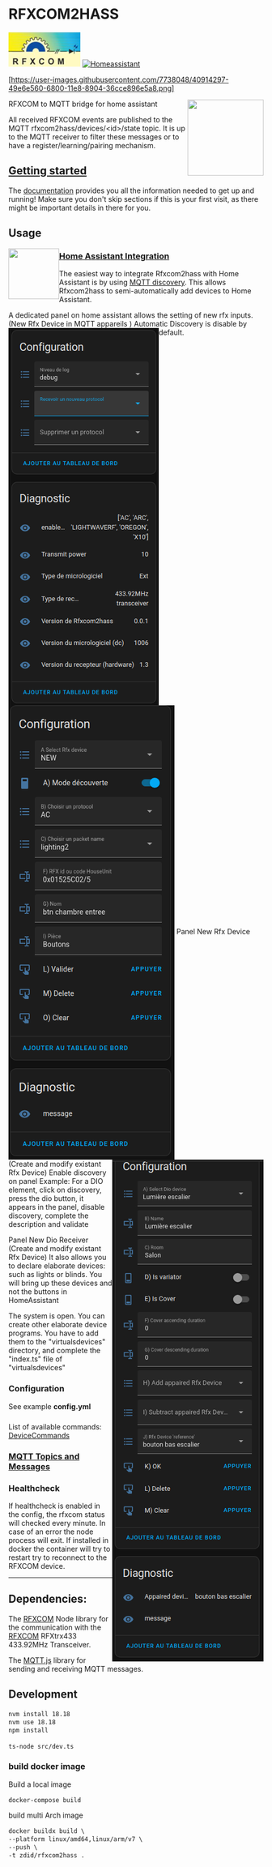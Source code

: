 # RFXCOM2HASS

[![RFXCOM](rfxcom.png)](http://www.rfxcom.com) 
[![Homeassistant](https://user-images.githubusercontent.com/7738048/40914297-49e6e560-6800-11e8-8904-36cce896e5a8.png)](https://www.home-assistant.io/)

[https://user-images.githubusercontent.com/7738048/40914297-49e6e560-6800-11e8-8904-36cce896e5a8.png]



<img align="right" height="150px" width="150px" src="https://user-images.githubusercontent.com/7738048/40914297-49e6e560-6800-11e8-8904-36cce896e5a8.png">


RFXCOM to MQTT bridge for home assistant

All received RFXCOM events are published to the MQTT rfxcom2hass/devices/\<id\>/state topic.
It is up to the MQTT receiver to filter these messages or to have a register/learning/pairing mechanism.

## [Getting started](./docs/README.md)
The [documentation](./docs/index.md) provides you all the information needed to get up and running! Make sure you don't skip sections if this is your first visit, as there might be important details in there for you.

## Usage

<img align="left" height="100px" width="100px" src="https://user-images.githubusercontent.com/7738048/40914297-49e6e560-6800-11e8-8904-36cce896e5a8.png">

### [Home Assistant Integration](./docs/usage/integrations/home_assistant.md)

The easiest way to integrate Rfxcom2hass with Home Assistant is by
using [MQTT discovery](https://www.home-assistant.io/integrations/mqtt#mqtt-discovery).
This allows Rfxcom2hass to semi-automatically add devices to Home Assistant.

A dedicated panel on home assistant allows the setting of new rfx inputs. (New Rfx Device in MQTT appareils )
Automatic Discovery is disable by default.
<img align="left"  src="rfxcombridge.png"> <img align="center"  src="newrfxdevice.png"> <img align="right"  src="newdiodevice.png">
Panel New Rfx Device
(Create and modify existant Rfx Device)
Enable  discovery on panel 
Example: For a DIO element, click on discovery, press the dio button, it appears in the panel, disable discovery, complete the description and validate

Panel New Dio Receiver
(Create and modify existant Rfx Device)
It also allows you to declare elaborate devices: such as lights or blinds.
You will bring up these devices and not the buttons in HomeAssistant

The system is open. You can create other elaborate device programs. You have to add them to the "virtualsdevices" directory, and complete the "index.ts" file of "virtualsdevices"



### Configuration

See example **config.yml**

###
List of available commands: 
[DeviceCommands](https://github.com/rfxcom/node-rfxcom/blob/master/DeviceCommands.md)


### [MQTT Topics and Messages](./docs/usage/mqtt_topics_and_messages.md)

### Healthcheck

If healthcheck is enabled in the config, the rfxcom status will checked every minute.
In case of an error the node process will exit.
If installed in docker the container will try to restart try to reconnect to the RFXCOM device.

----

## Dependencies:

The [RFXCOM](https://github.com/rfxcom/node-rfxcom) Node library for the communication with the [RFXCOM](http://www.rfxcom.com) RFXtrx433 433.92MHz Transceiver.

The [MQTT.js](https://github.com/mqttjs/MQTT.js) library for sending and receiving MQTT messages.

## Development

```
nvm install 18.18
nvm use 18.18
npm install

ts-node src/dev.ts
```

### build docker image

Build a local image

```
docker-compose build
```

build multi Arch image

```
docker buildx build \ 
--platform linux/amd64,linux/arm/v7 \
--push \
-t zdid/rfxcom2hass .
```
